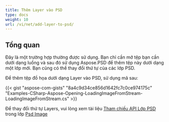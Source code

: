 ```yaml
---
title: Thêm Layer vào PSD
type: docs
weight: 10
url: /vi/net/add-layer-to-psd/
---
```


## **Tổng quan**
Đây là một trường hợp thường được sử dụng. Bạn chỉ cần mở tệp bạn cần dưới dạng luồng và sau đó sử dụng Aspose.PSD để thêm tệp này dưới dạng một lớp mới. Bạn cũng có thể thay đổi thứ tự của các lớp PSD.


Để thêm tệp đồ họa dưới dạng Layer vào PSD, sử dụng mã sau:

{{< gist "aspose-com-gists" "8a4c9d34ce856d1642fc7c0ce974175c" "Examples-CSharp-Aspose-Opening-LoadingImageFromStream-LoadingImageFromStream.cs" >}}


Để thay đổi thứ tự Layers, vui lòng xem tài liệu [Tham chiếu API Lớp PSD](https://reference.aspose.com/psd/net/aspose.psd.fileformats.psd/psdimage/properties/layers) trong lớp [Psd Image](https://reference.aspose.com/psd/net/aspose.psd.fileformats.psd/psdimage)
